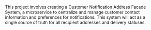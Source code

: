 
This project involves creating a Customer Notification Address Facade System, a microservice to centralize and manage customer contact information and preferences for notifications. This system will act as a single source of truth for all recipient addresses and delivery statuses.
